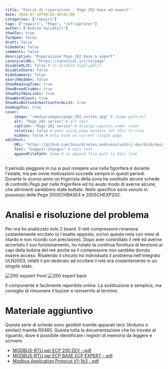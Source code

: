 ```yaml
---
title: "Storie di riparazioni - Pego 202 base ed expert"
date: 2024-07-20T00:03:48+02:00
categories: ["repairs"]
tags: ["repairs", "Pego", "refrigerator"]
author: ["Andrea Salvatori"]
showToc: true
TocOpen: false
draft: false
hidemeta: false
comments: false
description: "Riparazione Pego 202 base & expert"
canonicalURL: "https://canonical.url/to/page"
disableHLJS: false # to disable highlightjs
disableShare: false
hideSummary: false
searchHidden: false
ShowReadingTime: true
ShowBreadCrumbs: true
ShowPostNavLinks: true
ShowWordCount: true
ShowRssButtonInSectionTermList: true
UseHugoToc: true
cover:
    image: "/media/images/pego_202_series.jpg" # image path/url
    alt: "Pego 202 series" # alt text
    caption: "Pego 202 series" # display caption under cover
    relative: false # when using page bundles set this to true
    hidden: false # only hide on current single page
editPost:
    URL: "https://github.com/Sonic0/notes.andreasalvatori.dev/blob/main/content"
    Text: "Suggest Changes" # edit text
    appendFilePath: true # to append file path to Edit link
---
```


Il periodo peggiore in cui si puó rompere una cella figorifera é durante l'estate, ma per ovvie motivazioni succede sempre in questi periodi.
Durante lo scorso anno un frigorista della zona ha sostituito alcune schede di controllo Pego per celle frigorifere ed ho avuto modo di averne alcune, che altrimenti sarebbero state buttate. Nello specifico sono venuto in possesso delle Pego 200SCHBASE4 e 200SCHEXP202.

# Analisi e risoluzione del problema

Per ora ho analizzato solo 2 board.
Il relé compressore rimaneva costantemente eccitato (o l'esatto opposto, scrivo questa nota con mesi di ritardo e non ricordo con precisione).
Dopo aver controllato il relé ed averne accertato il suo funzionamento, ho notato la continua fornitura di tenzione ai capi della bobina del reé anche se il compressore non sarebbe dovuto essere acceso. 
Risalendo il circuito ho individuato il problema nell'integrato ULN2003, infatti il pin dedicato ad eccitare il relé era costantemente in un singolo stato.

![200 expoert front](/media/images/pego_200SCH_202_board_front.jpg "200 expert front")
![200 expert back](/media/images/pego_200SCH_202_board_bottom.jpg "200 expert back")

Il componente é facilmente reperibile online. La sostituzione é semplice, ma consiglio di rimuovere il buzzer e reinserirlo al termine.

# Materiale aggiuntivo

Questa serie di schede sono gestibili tramite apparati terzi (Arduino o similari) tramite RS485. Questa tutta la documentazione che ho trovato al riguardo, dove é possibile identificare i registri di memoria da leggere e scrivere. 

- [MODBUS-RTU per ECP 200 EEV - pdf](/media/documents/MODBUS-RTU_ECP200_EEV_IT.pdf)
- [MODBUS-RTU per ECP BASE ECP EXPERT - pdf](/media/documents/MODBUS-RTU_ECP200T1_IT.pdf)
- [Modbus Application Protocol V1-1b3 - pdf](/media/documents/Modbus_Application_Protocol_V1_1b3.pdf)